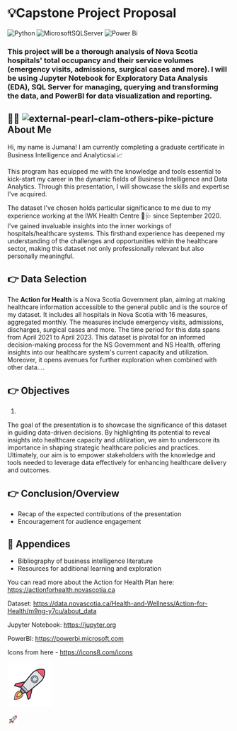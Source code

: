 # 💡Capstone Project Proposal

![Python](https://img.shields.io/badge/python-3670A0?style=for-the-badge&logo=python&logoColor=ffdd54)
![MicrosoftSQLServer](https://img.shields.io/badge/Microsoft%20SQL%20Server-CC2927?style=for-the-badge&logo=microsoft%20sql%20server&logoColor=white)
![Power Bi](https://img.shields.io/badge/power_bi-F2C811?style=for-the-badge&logo=powerbi&logoColor=black)

### This project will be a thorough analysis of Nova Scotia hospitals' total occupancy and their service volumes (emergency visits, admissions, surgical cases and more). I will be using Jupyter Notebook for Exploratory Data Analysis (EDA), SQL Server for managing, querying and transforming the data, and PowerBI for data visualization and reporting.

## 👩‍🦱 <img width="100" height="100" src="https://img.icons8.com/external-others-pike-picture/100/external-pearl-clam-others-pike-picture.png" alt="external-pearl-clam-others-pike-picture"/> About Me


Hi, my name is Jumana! I am currently completing a graduate certificate in Business Intelligence and Analytics📊📈 

This program has equipped me with the knowledge and tools essential to kick-start my career in the dynamic fields of Business Intelligence and Data Analytics. Through this presentation, I will showcase the skills and expertise I've acquired.

The dataset I've chosen holds particular significance to me due to my experience working at the IWK Health Centre 🏥🩺 since September 2020. I've gained invaluable insights into the inner workings of hospitals/healthcare systems. This firsthand experience has deepened my understanding of the challenges and opportunities within the healthcare sector, making this dataset not only professionally relevant but also personally meaningful.

## 👉 Data Selection

The **Action for Health** is a Nova Scotia Government plan, aiming at making healthcare information accessible to the general public and is the source of my dataset. It includes all hospitals in Nova Scotia with 16 measures, aggregated monthly. The measures include emergency visits, admissions, discharges, surgical cases and more. The time period for this data spans from April 2021 to April 2023. This dataset is pivotal for an informed decision-making process for the NS Government and NS Health, offering insights into our healthcare system's current capacity and utilization. Moreover, it opens avenues for further exploration when combined with other data....

## 👉 Objectives

1. 
The goal of the presentation is to showcase the significance of this dataset in guiding data-driven decisions. By highlighting its potential to reveal insights into healthcare capacity and utilization, we aim to underscore its importance in shaping strategic healthcare policies and practices. Ultimately, our aim is to empower stakeholders with the knowledge and tools needed to leverage data effectively for enhancing healthcare delivery and outcomes.

## 👉 Conclusion/Overview
- Recap of the expected contributions of the presentation
- Encouragement for audience engagement

## 📖 Appendices
- Bibliography of business intelligence literature
- Resources for additional learning and exploration

You can read more about the Action for Health Plan here: https://actionforhealth.novascotia.ca

Dataset: https://data.novascotia.ca/Health-and-Wellness/Action-for-Health/m9ng-y7cu/about_data

Jupyter Notebook: https://jupyter.org

PowerBI: https://powerbi.microsoft.com

Icons from here - https://icons8.com/icons

![My Rocket](https://github.com/abjumana/AppliedDS/blob/main/icons8-rocket-100.png)

<img src="https://github.com/abjumana/AppliedDS/blob/main/icons8-rocket-100.png" alt="Sized Rocket" width="25px" height="25px">


